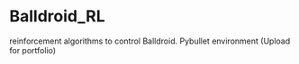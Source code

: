 # Balldroid_RL
reinforcement algorithms to control Balldroid. 
Pybullet environment
(Upload for portfolio)
